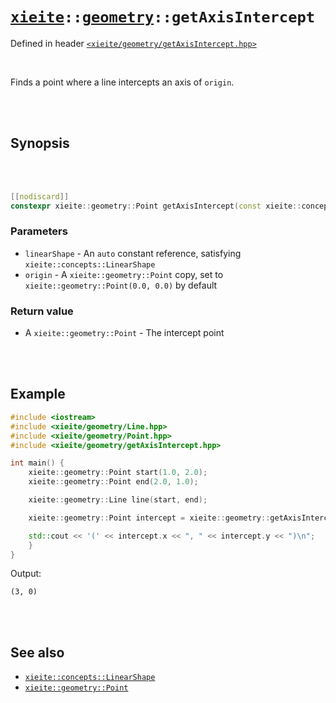 # [`xieite`](../../README.md)`::`[`geometry`](../../docs/geometry.md)`::getAxisIntercept`
Defined in header [`<xieite/geometry/getAxisIntercept.hpp>`](../../include/xieite/geometry/getAxisIntercept.hpp)

<br/>

Finds a point where a line intercepts an axis of `origin`.

<br/><br/>

## Synopsis

<br/><br/>

```cpp
[[nodiscard]]
constexpr xieite::geometry::Point getAxisIntercept(const xieite::concepts::LinearShape auto& linearShape, const xieite::geometry::Point origin = xieite::geometry::Point(0.0, 0.0)) noexcept;
```
### Parameters
- `linearShape` - An `auto` constant reference, satisfying `xieite::concepts::LinearShape`
- `origin` - A `xieite::geometry::Point` copy, set to `xieite::geometry::Point(0.0, 0.0)` by default
### Return value
- A `xieite::geometry::Point` - The intercept point

<br/><br/>

## Example
```cpp
#include <iostream>
#include <xieite/geometry/Line.hpp>
#include <xieite/geometry/Point.hpp>
#include <xieite/geometry/getAxisIntercept.hpp>

int main() {
	xieite::geometry::Point start(1.0, 2.0);
	xieite::geometry::Point end(2.0, 1.0);

	xieite::geometry::Line line(start, end);

	xieite::geometry::Point intercept = xieite::geometry::getAxisIntercept(line);

	std::cout << '(' << intercept.x << ", " << intercept.y << ")\n";
	}
}
```
Output:
```
(3, 0)
```

<br/><br/>

## See also
- [`xieite::concepts::LinearShape`](../../docs/concepts/LinearShape.md)
- [`xieite::geometry::Point`](../../docs/geometry/Point.md)
